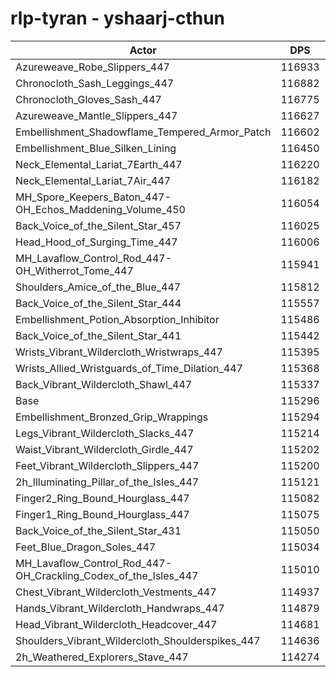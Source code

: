 # rlp-tyran - yshaarj-cthun
| Actor | DPS | Increase |
|---|:---:|:---:|
|Azureweave_Robe_Slippers_447|116933|1.42%|
|Chronocloth_Sash_Leggings_447|116882|1.38%|
|Chronocloth_Gloves_Sash_447|116775|1.28%|
|Azureweave_Mantle_Slippers_447|116627|1.15%|
|Embellishment_Shadowflame_Tempered_Armor_Patch|116602|1.13%|
|Embellishment_Blue_Silken_Lining|116450|1.00%|
|Neck_Elemental_Lariat_7Earth_447|116220|0.80%|
|Neck_Elemental_Lariat_7Air_447|116182|0.77%|
|MH_Spore_Keepers_Baton_447-OH_Echos_Maddening_Volume_450|116054|0.66%|
|Back_Voice_of_the_Silent_Star_457|116025|0.63%|
|Head_Hood_of_Surging_Time_447|116006|0.62%|
|MH_Lavaflow_Control_Rod_447-OH_Witherrot_Tome_447|115941|0.56%|
|Shoulders_Amice_of_the_Blue_447|115812|0.45%|
|Back_Voice_of_the_Silent_Star_444|115557|0.23%|
|Embellishment_Potion_Absorption_Inhibitor|115486|0.16%|
|Back_Voice_of_the_Silent_Star_441|115442|0.13%|
|Wrists_Vibrant_Wildercloth_Wristwraps_447|115395|0.09%|
|Wrists_Allied_Wristguards_of_Time_Dilation_447|115368|0.06%|
|Back_Vibrant_Wildercloth_Shawl_447|115337|0.04%|
|Base|115296|0.00%|
|Embellishment_Bronzed_Grip_Wrappings|115294|0.00%|
|Legs_Vibrant_Wildercloth_Slacks_447|115214|-0.07%|
|Waist_Vibrant_Wildercloth_Girdle_447|115202|-0.08%|
|Feet_Vibrant_Wildercloth_Slippers_447|115200|-0.08%|
|2h_Illuminating_Pillar_of_the_Isles_447|115121|-0.15%|
|Finger2_Ring_Bound_Hourglass_447|115082|-0.19%|
|Finger1_Ring_Bound_Hourglass_447|115075|-0.19%|
|Back_Voice_of_the_Silent_Star_431|115050|-0.21%|
|Feet_Blue_Dragon_Soles_447|115034|-0.23%|
|MH_Lavaflow_Control_Rod_447-OH_Crackling_Codex_of_the_Isles_447|115010|-0.25%|
|Chest_Vibrant_Wildercloth_Vestments_447|114937|-0.31%|
|Hands_Vibrant_Wildercloth_Handwraps_447|114879|-0.36%|
|Head_Vibrant_Wildercloth_Headcover_447|114681|-0.53%|
|Shoulders_Vibrant_Wildercloth_Shoulderspikes_447|114636|-0.57%|
|2h_Weathered_Explorers_Stave_447|114274|-0.89%|
